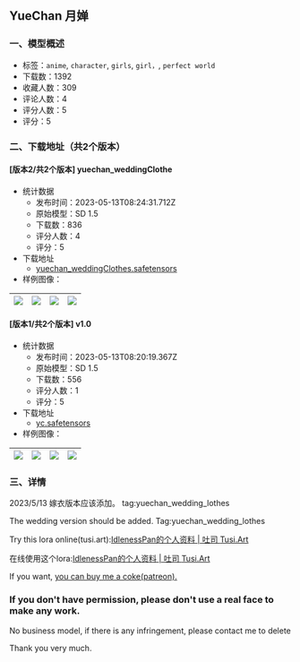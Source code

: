 ## YueChan 月婵 
### 一、模型概述

- 标签：`anime`, `character`, `girls`, `girl，`, `perfect world`
- 下载数：1392
- 收藏人数：309
- 评论人数：4
- 评分人数：5
- 评分：5

### 二、下载地址（共2个版本）

#### [版本2/共2个版本] yuechan_weddingClothe

- 统计数据
  - 发布时间：2023-05-13T08:24:31.712Z
  - 原始模型：SD 1.5
  - 下载数：836
  - 评分人数：4
  - 评分：5
- 下载地址
  - [yuechan_weddingClothes.safetensors](https://civitai.com/api/download/models/69450)
- 样例图像：

| <img src="https://image.civitai.com/xG1nkqKTMzGDvpLrqFT7WA/162ccc5c-2c8f-4697-8c1f-549baa14c98f/width=450/840244.jpeg" /> | <img src="https://image.civitai.com/xG1nkqKTMzGDvpLrqFT7WA/efa08b68-dcb6-4970-88c7-c2911f609baf/width=450/774984.jpeg" /> | <img src="https://image.civitai.com/xG1nkqKTMzGDvpLrqFT7WA/38d00c6b-47eb-4db8-8855-668bcac98584/width=450/774985.jpeg" /> | <img src="https://image.civitai.com/xG1nkqKTMzGDvpLrqFT7WA/e75c67a0-f0b6-4d09-bef0-6db88cc2c2d8/width=450/774983.jpeg" /> |
| ---- | ---- | ---- | ---- |

#### [版本1/共2个版本] v1.0

- 统计数据
  - 发布时间：2023-05-13T08:20:19.367Z
  - 原始模型：SD 1.5
  - 下载数：556
  - 评分人数：1
  - 评分：5
- 下载地址
  - [yc.safetensors](https://civitai.com/api/download/models/49116)
- 样例图像：

| <img src="https://image.civitai.com/xG1nkqKTMzGDvpLrqFT7WA/81e7a3fb-32ea-4cc2-c1fc-deb6096cd900/width=450/556609.jpeg" /> | <img src="https://image.civitai.com/xG1nkqKTMzGDvpLrqFT7WA/1ed04d39-1d0a-4abb-c622-2c490454e200/width=450/527749.jpeg" /> | <img src="https://image.civitai.com/xG1nkqKTMzGDvpLrqFT7WA/6870dece-147a-4348-b4e4-f732584e7300/width=450/527752.jpeg" /> | <img src="https://image.civitai.com/xG1nkqKTMzGDvpLrqFT7WA/dc91a843-1e45-4951-481a-2203a7c9ff00/width=450/535557.jpeg" /> |
| ---- | ---- | ---- | ---- |


### 三、详情
<p>2023/5/13 嫁衣版本应该添加。 tag:yuechan_wedding_lothes</p><p>The wedding version should be added. Tag:yuechan_wedding_lothes</p><p>Try this lora online(tusi.art):<a target="_blank" rel="ugc" href="https://tusi.art/users/602108982739345324/models">IdlenessPan的个人资料 | 吐司 </a><a target="_blank" rel="ugc" href="http://Tusi.Art">Tusi.Art</a></p><p>在线使用这个lora:<a target="_blank" rel="ugc" href="https://tusi.art/users/602108982739345324/models">IdlenessPan的个人资料 | 吐司 </a><a target="_blank" rel="ugc" href="http://Tusi.Art">Tusi.Art</a></p><p>If you want, <a target="_blank" rel="ugc" href="https://www.patreon.com/IdlenessPan">you can buy me a coke(patreon).</a></p><h3 id="heading-68">If you don't have permission, please don't use a real face to make any work.</h3><p>No business model, if there is any infringement, please contact me to delete</p><p>Thank you very much.</p>